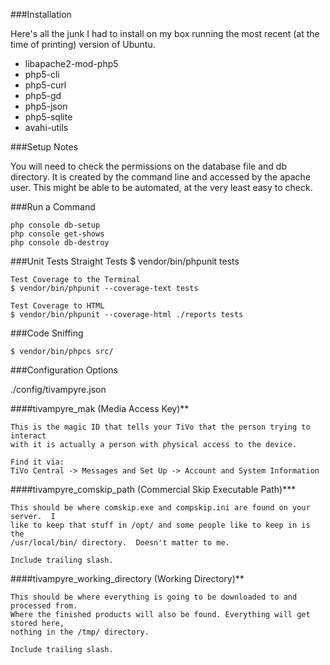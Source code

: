###Installation

Here's all the junk I had to install on my box running the most recent (at the 
time of printing) version of Ubuntu.

* libapache2-mod-php5
* php5-cli
* php5-curl
* php5-gd
* php5-json
* php5-sqlite
* avahi-utils

###Setup Notes

You will need to check the permissions on the database file and db directory.
It is created by the command line and accessed by the apache user.
This might be able to be automated, at the very least easy to check.

###Run a Command

    php console db-setup
    php console get-shows
    php console db-destroy

###Unit Tests
    Straight Tests
    $ vendor/bin/phpunit tests

    Test Coverage to the Terminal
    $ vendor/bin/phpunit --coverage-text tests

    Test Coverage to HTML
    $ vendor/bin/phpunit --coverage-html ./reports tests

###Code Sniffing

    $ vendor/bin/phpcs src/

###Configuration Options

./config/tivampyre.json

####tivampyre_mak (Media Access Key)**

    This is the magic ID that tells your TiVo that the person trying to interact
    with it is actually a person with physical access to the device.

    Find it via:
    TiVo Central -> Messages and Set Up -> Account and System Information

####tivampyre_comskip_path (Commercial Skip Executable Path)***

    This should be where comskip.exe and compskip.ini are found on your server.  I
    like to keep that stuff in /opt/ and some people like to keep in is the
    /usr/local/bin/ directory.  Doesn't matter to me.

    Include trailing slash.

####tivampyre_working_directory (Working Directory)**

    This should be where everything is going to be downloaded to and processed from.
    Where the finished products will also be found. Everything will get stored here,
    nothing in the /tmp/ directory.

    Include trailing slash.